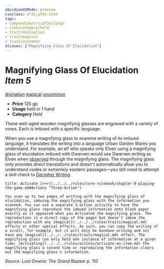 ```yaml
---
obsidianUIMode: preview
cssclass: pf2e,pf2e-item
tags:
- compendium/src/pf2e/lotgb
- item/category/held
- trait/divination
- trait/magical
- trait/uncommon
aliases: ["Magnifying Glass Of Elucidation"]
---
```

# Magnifying Glass Of Elucidation *Item 5*  
[divination](../../../rules/traits/divination.md)  [magical](../../../rules/traits/magical.md)  [uncommon](../../../rules/traits/uncommon.md)  

- **Price** 125 gp
- **Usage** held in 1 hand
- **Category** Held

These well-aged wooden magnifying glasses are engraved with a variety of runes. Each is imbued with a specific language.

When you use a magnifying glass to examine writing of its imbued language, it translates the writing into a language Urban Garden Wares you understand. For example, an elf who speaks only Elven using a magnifying glass of elucidation imbued with Dwarven would see Dwarven writing as Elven when [observed](../../../rules/conditions.md#Observed) through the magnifying glass. The magnifying glass only provides direct translations and doesn't automatically allow you to understand codes or extremely esoteric passages—you still need to attempt a skill check to [Decipher Writing](../../../rules/actions/decipher-writing.md).

```ad-embed-ability
title: Activate [>>>](../../../rules/core-rulebook/chapter-9-playing-the-game.md#Actions "Three-Action")

You scan up to two pages of writing with the magnifying glass of elucidation, imbuing the magnifying glass with the information you scanned. You can use a separate 3-action activity to have the magnifying glass reproduce the imbued information onto blank paper exactly as it appeared when you Activated the magnifying glass. The reproduction is a direct copy of the pages but doesn't imbue the reproduction with any [magical](../../../rules/traits/magical.md) effects or other special effects. As such, you can copy the writing of a scroll, for example, but it will only be mundane writing and not have any [magical](../../../rules/traits/magical.md) effect. The magnifying glass can only hold one instance of information at a given time; [Activating](../../../rules/actions/activate-an-item.md) the magnifying glass a second time or reproducing the information clears out the magnifying glass's information.
```

*Source: Lost Omens: The Grand Bazaar p. 110*
